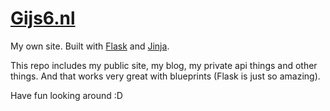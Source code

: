 # [Gijs6.nl](https://www.gijs6.nl)

My own site. Built with [Flask](https://github.com/pallets/flask) and [Jinja](https://github.com/pallets/jinja).

This repo includes my public site, my blog, my private api things and other things. And that works very great with blueprints (Flask is just so amazing).

Have fun looking around :D
